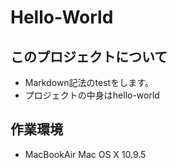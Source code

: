 Hello-World
===========

このプロジェクトについて
-----------------------
* Markdown記法のtestをします。
* プロジェクトの中身はhello-world

作業環境
--------
* MacBookAir Mac OS X 10.9.5
